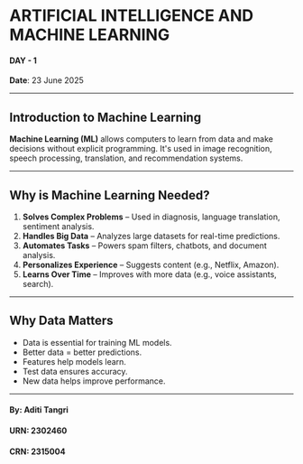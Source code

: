 # ARTIFICIAL INTELLIGENCE AND MACHINE LEARNING  
#### **DAY - 1**
**Date**: 23 June 2025  

---

## Introduction to Machine Learning

**Machine Learning (ML)** allows computers to learn from data and make decisions without explicit programming. It's used in image recognition, speech processing, translation, and recommendation systems.

---

## Why is Machine Learning Needed?

1. **Solves Complex Problems** – Used in diagnosis, language translation, sentiment analysis.  
2. **Handles Big Data** – Analyzes large datasets for real-time predictions.  
3. **Automates Tasks** – Powers spam filters, chatbots, and document analysis.  
4. **Personalizes Experience** – Suggests content (e.g., Netflix, Amazon).  
5. **Learns Over Time** – Improves with more data (e.g., voice assistants, search).

---

## Why Data Matters

- Data is essential for training ML models.  
- Better data = better predictions.  
- Features help models learn.  
- Test data ensures accuracy.  
- New data helps improve performance.

---

#### **By**: Aditi Tangri
#### **URN**: 2302460  
#### **CRN**: 2315004

